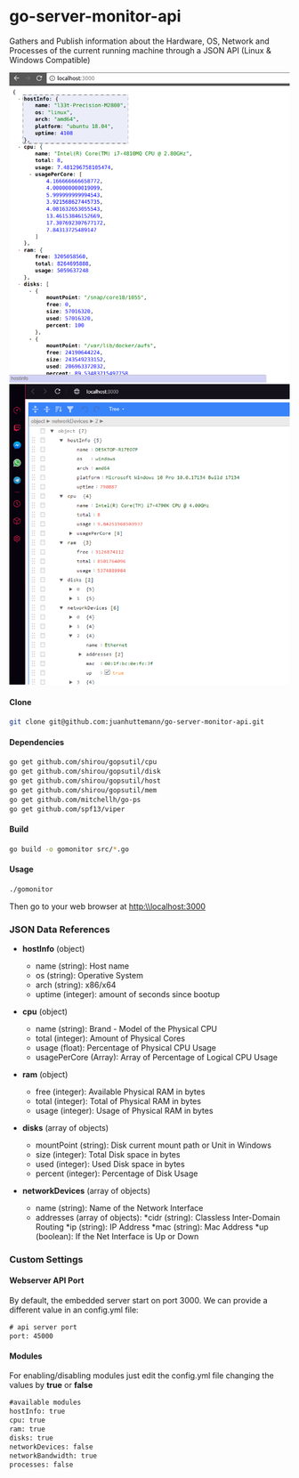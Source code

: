 # go-server-monitor-api

Gathers and Publish information about the Hardware, OS, Network and Processes of the current running machine through a JSON API (Linux & Windows Compatible)

![preview](https://raw.githubusercontent.com/juanhuttemann/go-server-monitor-api/master/images/preview1.png)
![preview](https://raw.githubusercontent.com/juanhuttemann/go-server-monitor-api/master/images/preview2.png)


#### Clone 

```sh
git clone git@github.com:juanhuttemann/go-server-monitor-api.git
```

#### Dependencies 

```sh
go get github.com/shirou/gopsutil/cpu
go get github.com/shirou/gopsutil/disk
go get github.com/shirou/gopsutil/host
go get github.com/shirou/gopsutil/mem
go get github.com/mitchellh/go-ps
go get github.com/spf13/viper
```

#### Build 

```sh
go build -o gomonitor src/*.go
```

#### Usage

```sh
./gomonitor
```

Then go to your web browser at [http:\\\localhost:3000](http:\\localhost:3000)



### JSON Data References

* **hostInfo** (object)
    * name (string): Host name
    * os (string): Operative System
    * arch (string): x86/x64
    * uptime (integer): amount of seconds since bootup
    
* **cpu** (object)
    * name (string): Brand - Model of the Physical CPU
    * total (integer): Amount of Physical Cores
    * usage (float): Percentage of Physical CPU Usage
    * usagePerCore (Array): Array of Percentage of Logical CPU Usage
    
* **ram** (object)
    * free (integer): Available Physical RAM in bytes
    * total (integer): Total of Physical RAM in bytes
    * usage (integer): Usage of Physical RAM in bytes

* **disks** (array of objects)
    * mountPoint (string): Disk current mount path or Unit in Windows 
    * size (integer): Total Disk space in bytes
    * used (integer): Used Disk space in bytes
    * percent (integer): Percentage of Disk Usage

* **networkDevices** (array of objects)
    * name (string): Name of the Network Interface
    * addresses (array of objects):
        *cidr (string): Classless Inter-Domain Routing
        *ip (string): IP Address
    *mac (string): Mac Address
    *up (boolean): If the Net Interface is Up or Down


### Custom Settings


#### Webserver API Port

By default, the embedded server start on port 3000. We can provide a different value in an config.yml file:

```
# api server port
port: 45000
```

#### Modules

For enabling/disabling modules just edit the config.yml file changing the values by **true** or **false**

```
#available modules
hostInfo: true
cpu: true
ram: true
disks: true
networkDevices: false
networkBandwidth: true
processes: false
```
       
       
